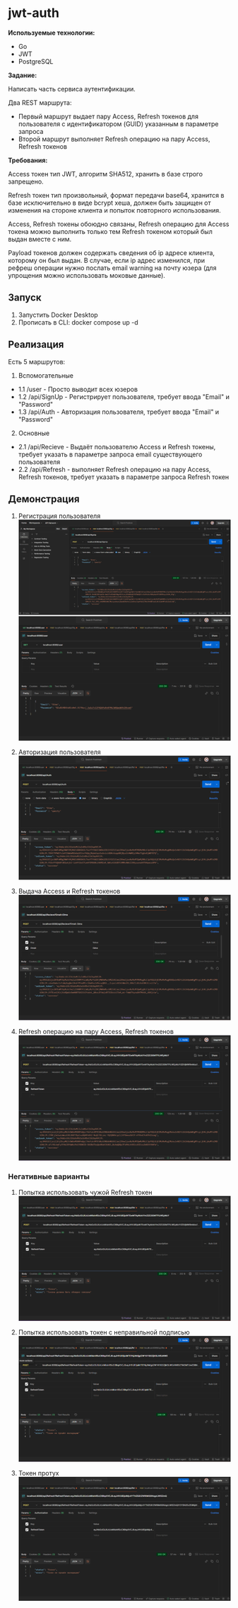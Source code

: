 # jwt-auth

**Используемые технологии:**

- Go
- JWT
- PostgreSQL

**Задание:**

Написать часть сервиса аутентификации.

Два REST маршрута:

- Первый маршрут выдает пару Access, Refresh токенов для пользователя с идентификатором (GUID) указанным в параметре запроса
- Второй маршрут выполняет Refresh операцию на пару Access, Refresh токенов

**Требования:**

Access токен тип JWT, алгоритм SHA512, хранить в базе строго запрещено.

Refresh токен тип произвольный, формат передачи base64, хранится в базе исключительно в виде bcrypt хеша, должен быть защищен от изменения на стороне клиента и попыток повторного использования.

Access, Refresh токены обоюдно связаны, Refresh операцию для Access токена можно выполнить только тем Refresh токеном который был выдан вместе с ним.

Payload токенов должен содержать сведения об ip адресе клиента, которому он был выдан. В случае, если ip адрес изменился, при рефреш операции нужно послать email warning на почту юзера (для упрощения можно использовать моковые данные).

## Запуск
1. Запустить Docker Desktop
2. Прописать в CLI: docker compose up -d

## Реализация

Есть 5 маршрутов:
1. Вспомогательные
- 1.1 /user - Просто выводит всех юзеров
- 1.2 /api/SignUp - Регистрирует пользователя, требует ввода "Email" и "Password"
- 1.3 /api/Auth - Авторизация пользователя, требует ввода "Email" и "Password"

2. Основные
- 2.1 /api/Recieve - Выдаёт пользователю Access и Refresh токены, требует указать в параметре запроса email существующего пользователя
- 2.2 /api/Refresh - выполняет Refresh операцию на пару Access, Refresh токенов, требует указать в параметре запроса Refresh токен

## Демонстрация

1. Регистрация пользователя
![Регистрация пользователя](screenshots/image.png)
![Как это выглядит в БД](screenshots/image-1.png)

2. Авторизация пользователя
![Авторизация пользователя](screenshots/image-2.png)

3. Выдача Access и Refresh токенов
![/api/Recieve](screenshots/image-3.png)

4. Refresh операцию на пару Access, Refresh токенов
![/api/Refresh](screenshots/image-4.png)


### Негативные варианты

1. Попытка использовать чужой Refresh токен
![alt text](screenshots/image-5.png)

2. Попытка использовать токен с неправильной подписью
![alt text](screenshots/image-6.png)

3. Токен протух 
![alt text](screenshots/image-7.png)